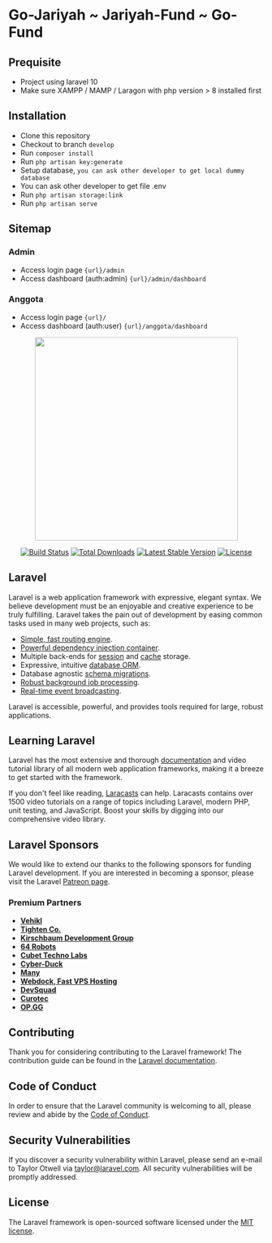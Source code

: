 <!-- # Projek Kemenkopukm

### Petunjuk Untuk Instalasi Awal
- Pastikan anda berada di branch `develop`
- Setelah selesai clone, Konfigurasikan file `.env` anda. Copy dan adapatasikan dari file `.env.example` . Sesuaikan konfigurasi database anda dengan konfigurasi lokal anda.
- Jalankan `composer install` (sekali, Dapat anda jalankan lagi jika ada perubahan difile `composer.json`)
- Generate File `php artisan key:generate`
- Generate Table DB `php artisan migrate:fresh --seed`
- Generate Storage link `php artisan storage:link`
- Jalankan Local Server Anda `php artisan serve`
- Akses Aplikasi melalui local url anda.

### Sitemap Kemenkopukm
- Halaman Depan `/`
- Halaman Admin `/backoffice`
- Halaman Login `/backoffice/login`
- Halaman Pendaftaran `/backoffice/register` (sementara bisa diakses)
- Halaman Debug Sistem `/telescope` (Jika Di aktifkan, lihat file `.env.example` dan [Laravel Telescope](https://laravel.com/docs/8.x/telescope))

### Petunjuk Frontend (Opsional, Jika tidak mengubah css/js. Abaikan Section ini.)
- Baik Halaman Frontend atau Admin menggunakan [Laravel Mix](https://laravel.com/docs/8.x/mix) untuk assets management
- Frontend Style `resources/sass/public/main-style.scss` & Script `resources/js/public/main-script.js`
- Backend Style `resources/sass/backoffice-style.scss` & Script `resources/js/backoffice-script.js`
- Untuk Pertama Kali Jalankan `npm install`
- Untuk mencompile assets ke production version jalankan `npm run prod` dan `npm run watch` untuk local development -->

<!-- space-space-space -->

# Go-Jariyah ~ Jariyah-Fund ~ Go-Fund

## Prequisite
- Project using laravel 10
- Make sure XAMPP / MAMP / Laragon with php version > 8 installed first

## Installation
- Clone this repository
- Checkout to branch `develop`
- Run `composer install`
- Run `php artisan key:generate`
- Setup database, `you can ask other developer to get local dummy database`
- You can ask other developer to get file .env
- Run `php artisan storage:link`
- Run `php artisan serve`

## Sitemap
### Admin
- Access login page `{url}/admin`
- Access dashboard (auth:admin) `{url}/admin/dashboard`

### Anggota
- Access login page `{url}/`
- Access dashboard (auth:user) `{url}/anggota/dashboard`

<!-- space-space-space -->

<p align="center"><a href="https://laravel.com" target="_blank"><img src="https://raw.githubusercontent.com/laravel/art/master/logo-lockup/5%20SVG/2%20CMYK/1%20Full%20Color/laravel-logolockup-cmyk-red.svg" width="400"></a></p>

<p align="center">
<a href="https://travis-ci.org/laravel/framework"><img src="https://travis-ci.org/laravel/framework.svg" alt="Build Status"></a>
<a href="https://packagist.org/packages/laravel/framework"><img src="https://img.shields.io/packagist/dt/laravel/framework" alt="Total Downloads"></a>
<a href="https://packagist.org/packages/laravel/framework"><img src="https://img.shields.io/packagist/v/laravel/framework" alt="Latest Stable Version"></a>
<a href="https://packagist.org/packages/laravel/framework"><img src="https://img.shields.io/packagist/l/laravel/framework" alt="License"></a>
</p>

## Laravel 
Laravel is a web application framework with expressive, elegant syntax. We believe development must be an enjoyable and creative experience to be truly fulfilling. Laravel takes the pain out of development by easing common tasks used in many web projects, such as:

- [Simple, fast routing engine](https://laravel.com/docs/routing).
- [Powerful dependency injection container](https://laravel.com/docs/container).
- Multiple back-ends for [session](https://laravel.com/docs/session) and [cache](https://laravel.com/docs/cache) storage.
- Expressive, intuitive [database ORM](https://laravel.com/docs/eloquent).
- Database agnostic [schema migrations](https://laravel.com/docs/migrations).
- [Robust background job processing](https://laravel.com/docs/queues).
- [Real-time event broadcasting](https://laravel.com/docs/broadcasting).

Laravel is accessible, powerful, and provides tools required for large, robust applications.

## Learning Laravel

Laravel has the most extensive and thorough [documentation](https://laravel.com/docs) and video tutorial library of all modern web application frameworks, making it a breeze to get started with the framework.

If you don't feel like reading, [Laracasts](https://laracasts.com) can help. Laracasts contains over 1500 video tutorials on a range of topics including Laravel, modern PHP, unit testing, and JavaScript. Boost your skills by digging into our comprehensive video library.

## Laravel Sponsors

We would like to extend our thanks to the following sponsors for funding Laravel development. If you are interested in becoming a sponsor, please visit the Laravel [Patreon page](https://patreon.com/taylorotwell).

### Premium Partners

- **[Vehikl](https://vehikl.com/)**
- **[Tighten Co.](https://tighten.co)**
- **[Kirschbaum Development Group](https://kirschbaumdevelopment.com)**
- **[64 Robots](https://64robots.com)**
- **[Cubet Techno Labs](https://cubettech.com)**
- **[Cyber-Duck](https://cyber-duck.co.uk)**
- **[Many](https://www.many.co.uk)**
- **[Webdock, Fast VPS Hosting](https://www.webdock.io/en)**
- **[DevSquad](https://devsquad.com)**
- **[Curotec](https://www.curotec.com/services/technologies/laravel/)**
- **[OP.GG](https://op.gg)**

## Contributing

Thank you for considering contributing to the Laravel framework! The contribution guide can be found in the [Laravel documentation](https://laravel.com/docs/contributions).

## Code of Conduct

In order to ensure that the Laravel community is welcoming to all, please review and abide by the [Code of Conduct](https://laravel.com/docs/contributions#code-of-conduct).

## Security Vulnerabilities

If you discover a security vulnerability within Laravel, please send an e-mail to Taylor Otwell via [taylor@laravel.com](mailto:taylor@laravel.com). All security vulnerabilities will be promptly addressed.

## License

The Laravel framework is open-sourced software licensed under the [MIT license](https://opensource.org/licenses/MIT).
